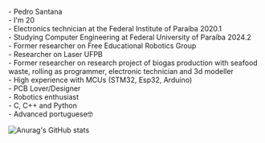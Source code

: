 

<head>
    <link rel="preconnect" href="https://fonts.googleapis.com">
    <link rel="preconnect" href="https://fonts.gstatic.com" crossorigin>
    <link href="https://fonts.googleapis.com/css2?family=Anonymous+Pro:ital@1&display=swap" rel="stylesheet">
</head>

<div class="info">
    <p text-align: "center">
        - Pedro Santana<br>
        - I'm 20<br>
        - Electronics technician at the Federal Institute of Paraíba 2020.1<br>
        - Studying Computer Engineering at Federal University of Paraíba 2024.2<br>
        - Former researcher on Free Educational Robotics Group<br>
        - Researcher on Laser UFPB<br>
        - Former researcher on research project of biogas production with seafood waste, rolling as programmer, electronic technician and 3d modeller<br>
        - High experience with MCUs (STM32, Esp32, Arduino)<br>
        - PCB Lover/Designer<br>
        - Robotics enthusiast<br>
        - C, C++ and Python<br>
        - Advanced portuguese🤓<br>
    </p>
</div>


![Anurag's GitHub stats](https://github-readme-stats.vercel.app/api?username=predomaquilare&show_icons=true&theme=tokyonight)


